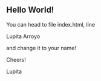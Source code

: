 ## Hello World!

You can head to file index.html, line <p class="centered" id="logo">Lupita Arroyo</p> and change it to your name!

Cheers! 

Lupita 
